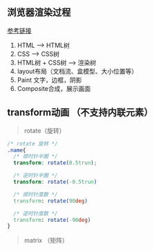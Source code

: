 ## 浏览器渲染过程
[参考链接](https://juejin.cn/post/6844904116406190093)
1. HTML --> HTML树
1. CSS --> CSS树
1. HTML树 + CSS树 --> 渲染树
1. layout布局（文档流、盒模型、大小位置等）
1. Paint 文字，边框，阴影
1. Composite合成，展示画面

##  transform动画 （不支持内联元素）
> rotate（旋转）
```css
/* rotate 旋转 */
.name{
  /* 顺时针半圈 */
  transform: rotate(0.5trun);

  /* 逆时针半圈 */
  transform: rotate(-0.5trun)

  /* 顺时针度数 */
  transform: rotate(90deg)

  /* 逆时针度数 */
  transform: rotate(-90deg)
}
```

> matrix （矩阵）